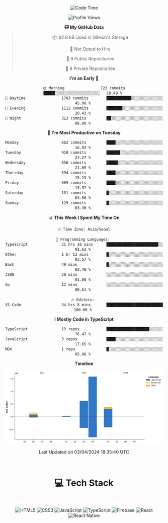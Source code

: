<div align="center">

  <!--START_SECTION:waka-->
![Code Time](http://img.shields.io/badge/Code%20Time-773%20hrs%2048%20mins-blue)

![Profile Views](http://img.shields.io/badge/Profile%20Views-0-blue)

**🐱 My GitHub Data** 

> 📦 82.8 kB Used in GitHub's Storage 
 > 
> 🚫 Not Opted to Hire
 > 
> 📜 9 Public Repositories 
 > 
> 🔑 8 Private Repositories 
 > 
**I'm an Early 🐤** 

```text
🌞 Morning                723 commits         █████░░░░░░░░░░░░░░░░░░░░   18.49 % 
🌆 Daytime                1763 commits        ███████████░░░░░░░░░░░░░░   45.08 % 
🌃 Evening                1112 commits        ███████░░░░░░░░░░░░░░░░░░   28.43 % 
🌙 Night                  313 commits         ██░░░░░░░░░░░░░░░░░░░░░░░   08.00 % 
```
📅 **I'm Most Productive on Tuesday** 

```text
Monday                   662 commits         ████░░░░░░░░░░░░░░░░░░░░░   16.93 % 
Tuesday                  910 commits         ██████░░░░░░░░░░░░░░░░░░░   23.27 % 
Wednesday                856 commits         █████░░░░░░░░░░░░░░░░░░░░   21.89 % 
Thursday                 594 commits         ████░░░░░░░░░░░░░░░░░░░░░   15.19 % 
Friday                   609 commits         ████░░░░░░░░░░░░░░░░░░░░░   15.57 % 
Saturday                 151 commits         █░░░░░░░░░░░░░░░░░░░░░░░░   03.86 % 
Sunday                   129 commits         █░░░░░░░░░░░░░░░░░░░░░░░░   03.30 % 
```


📊 **This Week I Spent My Time On** 

```text
🕑︎ Time Zone: Asia/Seoul

💬 Programming Languages: 
TypeScript               31 hrs 16 mins      ███████████████████████░░   91.62 % 
Other                    1 hr 13 mins        █░░░░░░░░░░░░░░░░░░░░░░░░   03.57 % 
Bash                     49 mins             █░░░░░░░░░░░░░░░░░░░░░░░░   02.40 % 
JSON                     20 mins             ░░░░░░░░░░░░░░░░░░░░░░░░░   01.00 % 
Go                       12 mins             ░░░░░░░░░░░░░░░░░░░░░░░░░   00.61 % 

🔥 Editors: 
VS Code                  34 hrs 8 mins       █████████████████████████   100.00 % 
```

**I Mostly Code in TypeScript** 

```text
TypeScript               13 repos            ███████████████████░░░░░░   76.47 % 
JavaScript               3 repos             ████░░░░░░░░░░░░░░░░░░░░░   17.65 % 
MDX                      1 repo              █░░░░░░░░░░░░░░░░░░░░░░░░   05.88 % 
```



**Timeline**

![Lines of Code chart](https://raw.githubusercontent.com/SONGDAM/SONGDAM/master/assets/bar_graph.png)


 Last Updated on 03/04/2024 18:35:40 UTC
<!--END_SECTION:waka-->

  
 <br>
  
# 💻 Tech Stack
  
</div>

</br>

<div align="center">

   ![HTML5](https://img.shields.io/badge/html5-%23E34F26.svg?style=for-the-badge&logo=html5&logoColor=white) ![CSS3](https://img.shields.io/badge/css3-%231572B6.svg?style=for-the-badge&logo=css3&logoColor=white) ![JavaScript](https://img.shields.io/badge/javascript-%23323330.svg?style=for-the-badge&logo=javascript&logoColor=%23F7DF1E) 
 ![TypeScript](https://img.shields.io/badge/typescript-%23007ACC.svg?style=for-the-badge&logo=typescript&logoColor=white)
  ![Firebase](https://img.shields.io/badge/firebase-%23039BE5.svg?style=for-the-badge&logo=firebase) 
 ![React](https://img.shields.io/badge/react-%2320232a.svg?style=for-the-badge&logo=react&logoColor=%2361DAFB) ![React Native](https://img.shields.io/badge/react_native-%2320232a.svg?style=for-the-badge&logo=react&logoColor=%2361DAFB) 

 
</div>
